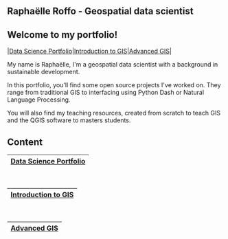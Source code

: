 ## Raphaëlle Roffo - Geospatial data scientist

## Welcome to my portfolio!




|[Data Science Portfolio](https://raphaelleroffo.github.io/portfolio/)|[Introduction to GIS](https://raphaelleroffo.github.io/intro-to-gis)|[Advanced GIS](https://raphaelleroffo.github.io/advanced-gis)|



My name is Raphaëlle, I'm a geospatial data scientist with a background in sustainable development.

In this portfolio, you'll find some open source projects I've worked on. They range from traditional GIS to interfacing using Python Dash or Natural Language Processing.


You will also find my teaching resources, created from scratch to teach GIS and the QGIS software to masters students.


## Content

|[Data Science Portfolio](https://raphaelleroffo.github.io/portfolio/)|
|---| 

</br>


|[Introduction to GIS](https://raphaelleroffo.github.io/intro-to-gis)|
|---|
</br>


|[Advanced GIS](https://raphaelleroffo.github.io/advanced-gis)|
|---|

